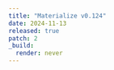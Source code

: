 ```yaml
---
title: "Materialize v0.124"
date: 2024-11-13
released: true
patch: 2
_build:
  render: never
---
```

